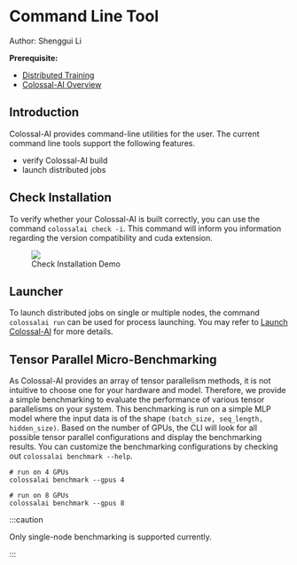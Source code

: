 # Command Line Tool

Author: Shenggui Li

**Prerequisite:**
- [Distributed Training](../concepts/distributed_training.md)
- [Colossal-AI Overview](../concepts/colossalai_overview.md)

## Introduction

Colossal-AI provides command-line utilities for the user. 
The current command line tools support the following features.
- verify Colossal-AI build 
- launch distributed jobs

## Check Installation

To verify whether your Colossal-AI is built correctly, you can use the command `colossalai check -i`.
This command will inform you information regarding the version compatibility and cuda extension.

<figure style={{textAlign: "center"}}>
<img src="https://s2.loli.net/2022/05/04/KJmcVknyPHpBofa.png"/>
<figcaption>Check Installation Demo</figcaption>
</figure>

## Launcher

To launch distributed jobs on single or multiple nodes, the command `colossalai run` can be used for process launching.
You may refer to [Launch Colossal-AI](./launch_colossalai.md) for more details.

## Tensor Parallel Micro-Benchmarking

As Colossal-AI provides an array of tensor parallelism methods, it is not intuitive to choose one for your hardware and 
model. Therefore, we provide a simple benchmarking to evaluate the performance of various tensor parallelisms on your system. 
This benchmarking is run on a simple MLP model where the input data is of the shape `(batch_size, seq_length, hidden_size)`.
Based on the number of GPUs, the CLI will look for all possible tensor parallel configurations and display the benchmarking results.
You can customize the benchmarking configurations by checking out `colossalai benchmark --help`.

```shell
# run on 4 GPUs
colossalai benchmark --gpus 4

# run on 8 GPUs
colossalai benchmark --gpus 8
```

:::caution

Only single-node benchmarking is supported currently.

:::


